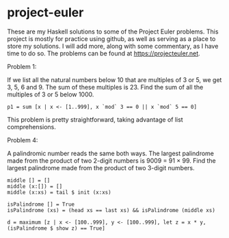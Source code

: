 # project-euler
These are my Haskell solutions to some of the Project Euler problems. This project is mostly for practice using github, as well as serving as a place to store my solutions. I will add more, along with some commentary, as I have time to do so. The problems can be found at https://projecteuler.net.

Problem 1:

If we list all the natural numbers below 10 that are multiples of 3 or 5, we get 3, 5, 6 and 9. The sum of these multiples is 23.
Find the sum of all the multiples of 3 or 5 below 1000.

```
p1 = sum [x | x <- [1..999], x `mod` 3 == 0 || x `mod` 5 == 0]
```

This problem is pretty straightforward, taking advantage of list comprehensions.


Problem 4:

A palindromic number reads the same both ways. The largest palindrome made from the product of two 2-digit numbers is 9009 = 91 × 99.
Find the largest palindrome made from the product of two 3-digit numbers.

```
middle [] = []
middle (x:[]) = []
middle (x:xs) = tail $ init (x:xs) 

isPalindrome [] = True
isPalindrome (xs) = (head xs == last xs) && isPalindrome (middle xs)

d = maximum [z | x <- [100..999], y <- [100..999], let z = x * y, (isPalindrome $ show z) == True]
```
